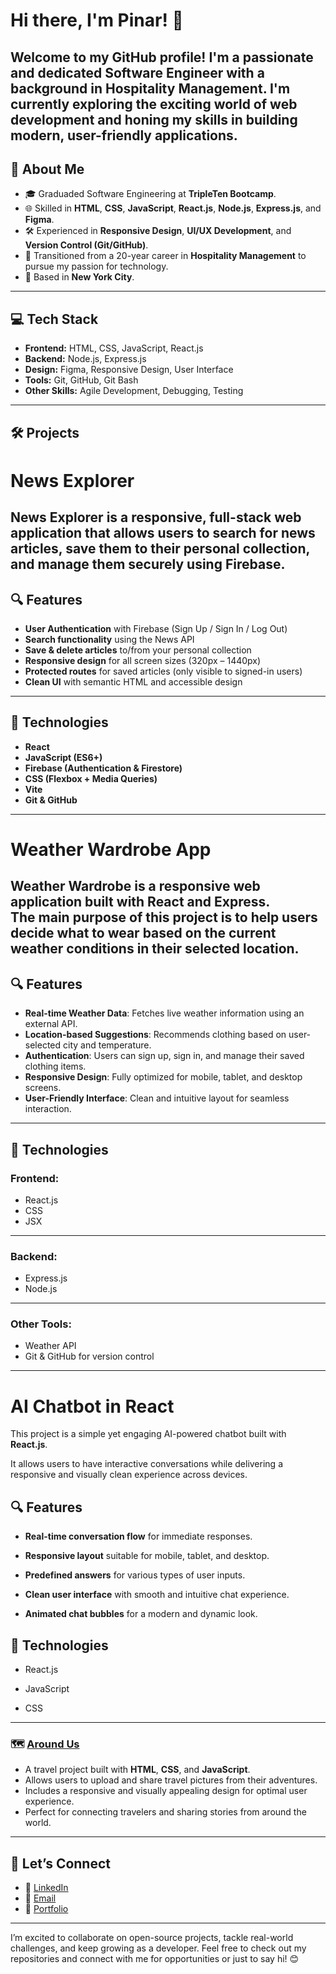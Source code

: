 
# Hi there, I'm Pinar! 👋

Welcome to my GitHub profile! I'm a passionate and dedicated **Software Engineer** with a background in **Hospitality Management**. I'm currently exploring the exciting world of web development and honing my skills in building modern, user-friendly applications.
---
## 🌟 **About Me**

- 🎓 Graduaded Software Engineering at **TripleTen Bootcamp**.
- 🌐 Skilled in **HTML**, **CSS**, **JavaScript**, **React.js**, **Node.js**, **Express.js**, and **Figma**.
- 🛠️ Experienced in **Responsive Design**, **UI/UX Development**, and **Version Control (Git/GitHub)**.
- 💼 Transitioned from a 20-year career in **Hospitality Management** to pursue my passion for technology.
- 📍 Based in **New York City**.
---
## 💻 **Tech Stack**

- **Frontend:** HTML, CSS, JavaScript, React.js
- **Backend:** Node.js, Express.js
- **Design:** Figma, Responsive Design, User Interface
- **Tools:** Git, GitHub, Git Bash
- **Other Skills:** Agile Development, Debugging, Testing
---
## 🛠️ **Projects**
# News Explorer
News Explorer is a responsive, full-stack web application that allows users to search for news articles, save them to their personal collection, and manage them securely using Firebase.
---
## 🔍 Features

- **User Authentication** with Firebase (Sign Up / Sign In / Log Out)
- **Search functionality** using the News API
- **Save & delete articles** to/from your personal collection
- **Responsive design** for all screen sizes (320px – 1440px)
- **Protected routes** for saved articles (only visible to signed-in users)
- **Clean UI** with semantic HTML and accessible design
---
## 🚀 Technologies

- **React**
- **JavaScript (ES6+)**
- **Firebase (Authentication & Firestore)**
- **CSS (Flexbox + Media Queries)**
- **Vite**
- **Git & GitHub**
---
# Weather Wardrobe App
Weather Wardrobe is a responsive web application built with React and Express.  
The main purpose of this project is to help users decide what to wear based on the current weather conditions in their selected location.
---
## 🔍 Features

- **Real-time Weather Data**: Fetches live weather information using an external API.
- **Location-based Suggestions**: Recommends clothing based on user-selected city and temperature.
- **Authentication**: Users can sign up, sign in, and manage their saved clothing items.
- **Responsive Design**: Fully optimized for mobile, tablet, and desktop screens.
- **User-Friendly Interface**: Clean and intuitive layout for seamless interaction.
---
## 🚀 Technologies

### Frontend:
- React.js
- CSS
- JSX
---
### Backend:
- Express.js
- Node.js
---
### Other Tools:
- Weather API
- Git & GitHub for version control
---
# AI Chatbot in React

This project is a simple yet engaging AI-powered chatbot built with **React.js**.  

It allows users to have interactive conversations while delivering a responsive and visually clean experience across devices.

## 🔍 Features

- **Real-time conversation flow** for immediate responses.

- **Responsive layout** suitable for mobile, tablet, and desktop.

- **Predefined answers** for various types of user inputs.

- **Clean user interface** with smooth and intuitive chat experience.

- **Animated chat bubbles** for a modern and dynamic look.

## 🚀 Technologies

- React.js

- JavaScript

- CSS
---
### 🗺️ [Around Us](#)
- A travel project built with **HTML**, **CSS**, and **JavaScript**.
- Allows users to upload and share travel pictures from their adventures.
- Includes a responsive and visually appealing design for optimal user experience.
- Perfect for connecting travelers and sharing stories from around the world.
---

## 🤝 **Let’s Connect**
- 💼 [LinkedIn](#) 
- 📧 [Email](#) 
- 🌟 [Portfolio](#) 
---
I’m excited to collaborate on open-source projects, tackle real-world challenges, and keep growing as a developer. Feel free to check out my repositories and connect with me for opportunities or just to say hi! 😊

